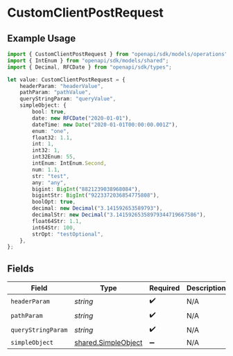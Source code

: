 # CustomClientPostRequest

## Example Usage

```typescript
import { CustomClientPostRequest } from "openapi/sdk/models/operations";
import { IntEnum } from "openapi/sdk/models/shared";
import { Decimal, RFCDate } from "openapi/sdk/types";

let value: CustomClientPostRequest = {
    headerParam: "headerValue",
    pathParam: "pathValue",
    queryStringParam: "queryValue",
    simpleObject: {
        bool: true,
        date: new RFCDate("2020-01-01"),
        dateTime: new Date("2020-01-01T00:00:00.001Z"),
        enum: "one",
        float32: 1.1,
        int: 1,
        int32: 1,
        int32Enum: 55,
        intEnum: IntEnum.Second,
        num: 1.1,
        str: "test",
        any: "any",
        bigint: BigInt("8821239038968084"),
        bigintStr: BigInt("9223372036854775808"),
        boolOpt: true,
        decimal: new Decimal("3.141592653589793"),
        decimalStr: new Decimal("3.14159265358979344719667586"),
        float64Str: 1.1,
        int64Str: 100,
        strOpt: "testOptional",
    },
};
```

## Fields

| Field                                                             | Type                                                              | Required                                                          | Description                                                       | Example                                                           |
| ----------------------------------------------------------------- | ----------------------------------------------------------------- | ----------------------------------------------------------------- | ----------------------------------------------------------------- | ----------------------------------------------------------------- |
| `headerParam`                                                     | *string*                                                          | :heavy_check_mark:                                                | N/A                                                               | headerValue                                                       |
| `pathParam`                                                       | *string*                                                          | :heavy_check_mark:                                                | N/A                                                               | pathValue                                                         |
| `queryStringParam`                                                | *string*                                                          | :heavy_check_mark:                                                | N/A                                                               | queryValue                                                        |
| `simpleObject`                                                    | [shared.SimpleObject](../../../sdk/models/shared/simpleobject.md) | :heavy_minus_sign:                                                | N/A                                                               |                                                                   |